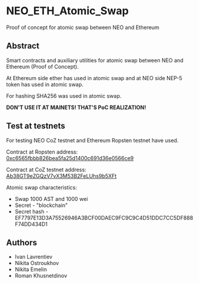 # NEO_ETH_Atomic_Swap
Proof of concept for atomic swap between NEO and Ethereum

## Abstract
Smart contracts and auxiliary utilities for atomic swap between NEO and Ethereum (Proof of Concept).

At Ethereum side ether has used in atomic swap and at NEO side NEP-5 token has used in atomic swap.

For hashing SHA256 was used in atomic swap.

**DON'T USE IT AT MAINETS! THAT'S PoC REALIZATION!**

## Test at testnets
For testing NEO CoZ testnet and Ethereum Ropsten testnet have used.

Contract at Ropsten address: [0xc6565fbbb826bea5fa25d1400c691d36e0566ce9](https://ropsten.etherscan.io/address/0xc6565fbbb826bea5fa25d1400c691d36e0566ce9)

Contract at CoZ testnet address: [Ab38GT9eZGQzV7vX3M53B2FeLUhs9b5XFt](https://coz.neoscan-testnet.io/address/AaEwVEreHF6abZ3PuuovJqafSMFwcMpy6j)

Atomic swap characteristics:
* Swap 1000 AST and 1000 wei
* Secret - "blockchain"
* Secret hash - EF7797E13D3A75526946A3BCF00DAEC9FC9C9C4D51DDC7CC5DF888F74DD434D1

## Authors
* Ivan Lavrentiev
* Nikita Ostroukhov
* Nikita Emelin
* Roman Khusnetdinov
